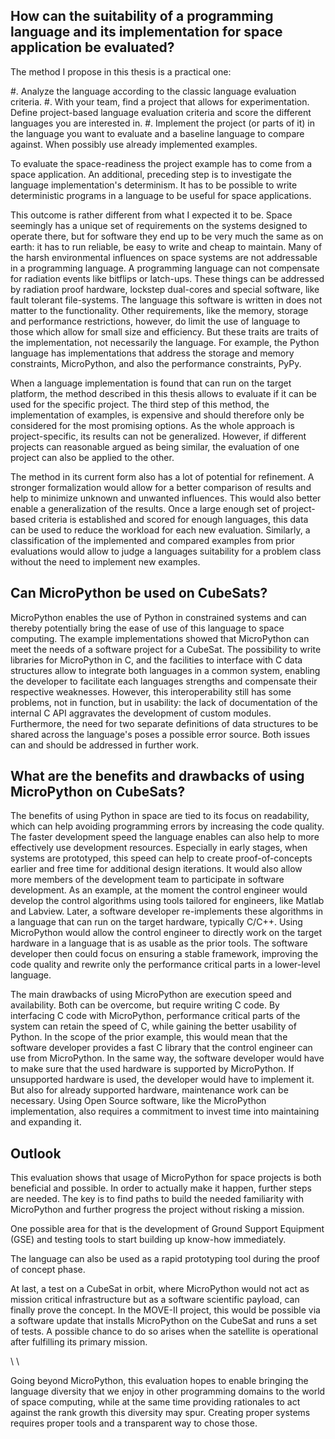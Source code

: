 How can the suitability of a programming language and its implementation for space application be evaluated?
----------------------------------------------------------

The method I propose in this thesis is a practical one:

#. Analyze the language according to the classic language evaluation criteria.
#. With your team, find a project that allows for experimentation. Define project-based language evaluation criteria and score the different languages you are interested in.
#. Implement the project (or parts of it) in the language you want to evaluate and a baseline language to compare against. When possibly use already implemented examples.

To evaluate the space-readiness the project example has to come from a space application. An additional, preceding step is to investigate the language implementation's determinism. It has to be possible to write deterministic programs in a language to be useful for space applications.

This outcome is rather different from what I expected it to be. Space seemingly has a unique set of requirements on the systems designed to operate there, but for software they end up to be very much the same as on earth: it has to run reliable, be easy to write and cheap to maintain. Many of the harsh environmental influences on space systems are not addressable in a programming language. A programming language can not compensate for radiation events like bitflips or latch-ups. These things can be addressed by radiation proof hardware, lockstep dual-cores and special software, like fault tolerant file-systems. The language this software is written in does not matter to the functionality.
Other requirements, like the memory, storage and performance restrictions, however, do limit the use of language to those which allow for small size and efficiency. But these traits are traits of the implementation, not necessarily the language. For example, the Python language has implementations that address the storage and memory constraints, MicroPython, and also the performance constraints, PyPy.

When a language implementation is found that can run on the target platform, the method described in this thesis allows to evaluate if it can be used for the specific project. The third step of this method, the implementation of examples, is expensive and should therefore only be considered for the most promising options. As the whole approach is project-specific, its results can not be generalized. However, if different projects can reasonable argued as being similar, the evaluation of one project can also be applied to the other.

The method in its current form also has a lot of potential for refinement. A stronger formalization would allow for a better comparison of results and help to minimize unknown and unwanted influences. This would also better enable a generalization of the results. Once a large enough set of project-based criteria is established and scored for enough languages, this data can be used to reduce the workload for each new evaluation. Similarly, a classification of the implemented and compared examples from prior evaluations would allow to judge a languages suitability for a problem class without the need to implement new examples.

Can MicroPython be used on CubeSats?
------------------------------------

MicroPython enables the use of Python in constrained systems and can thereby potentially bring the ease of use of this language to space computing. The example implementations showed that MicroPython can meet the needs of a software project for a CubeSat. The possibility to write libraries for MicroPython in C, and the facilities to interface with C data structures allow to integrate both languages in a common system, enabling the developer to facilitate each languages strengths and compensate their respective weaknesses. However, this interoperability still has some problems, not in function, but in usability: the lack of documentation of the internal C API aggravates the development of custom modules. Furthermore, the need for two separate definitions of data structures to be shared across the language's poses a possible error source. Both issues can and should be addressed in further work.

What are the benefits and drawbacks of using MicroPython on CubeSats?
---------------------------------------------------------------------

The benefits of using Python in space are tied to its focus on readability, which can help avoiding programming errors by increasing the code quality. The faster development speed the language enables can also help to more effectively use development resources. Especially in early stages, when systems are prototyped, this speed can help to create proof-of-concepts earlier and free time for additional design iterations. It would also allow more members of the development team to participate in software development. As an example, at the moment the control engineer would develop the control algorithms using tools tailored for engineers, like Matlab and Labview. Later, a software developer re-implements these algorithms in a language that can run on the target hardware, typically C/C++. Using MicroPython would allow the control engineer to directly work on the target hardware in a language that is as usable as the prior tools. The software developer then could focus on ensuring a stable framework, improving the code quality and rewrite only the performance critical parts in a lower-level language.

The main drawbacks of using MicroPython are execution speed and availability. Both can be overcome, but require writing C code. By interfacing C code with MicroPython, performance critical parts of the system can retain the speed of C, while gaining the better usability of Python. In the scope of the prior example, this would mean that the software developer provides a fast C library that the control engineer can use from MicroPython. In the same way, the software developer would have to make sure that the used hardware is supported by MicroPython. If unsupported hardware is used, the developer would have to implement it. But also for already supported hardware, maintenance work can be necessary. Using Open Source software, like the MicroPython implementation, also requires a commitment to invest time into maintaining and expanding it.

Outlook
-------

This evaluation shows that usage of MicroPython for space projects is both beneficial and possible. In order to actually make it happen, further steps are needed. The key is to find paths to build the needed familiarity with MicroPython and further progress the project without risking a mission.

One possible area for that is the development of Ground Support Equipment (GSE) and testing tools to start building up know-how immediately.

The language can also be used as a rapid prototyping tool during the proof of concept phase. 

At last, a test on a CubeSat in orbit, where MicroPython would not act as mission critical infrastructure but as a software scientific payload, can finally prove the concept. In the MOVE-II project, this would be possible via a software update that installs MicroPython on the CubeSat and runs a set of tests. A possible chance to do so arises when the satellite is operational after fulfilling its primary mission.

\\ \\

Going beyond MicroPython, this evaluation hopes to enable bringing the language diversity that we enjoy in other programming domains to the world of space computing, while at the same time providing rationales to act against the rank growth this diversity may spur. Creating proper systems requires proper tools and a transparent way to chose those.
